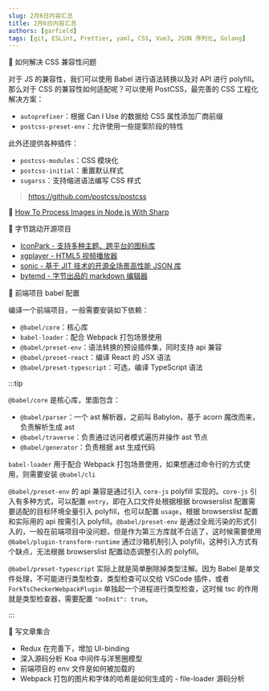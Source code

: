 ```yaml
---
slug: 2月6日内容汇总
title: 2月6日内容汇总
authors: [garfield]
tags: [git, ESLint, Prettier, yaml, CSS, Vue3, JSON 序列化, Golang]
---
```


📒 如何解决 CSS 兼容性问题

对于 JS 的兼容性，我们可以使用 Babel 进行语法转换以及对 API 进行 polyfill。那么对于 CSS 的兼容性如何适配呢？可以使用 PostCSS，最完善的 CSS 工程化解决方案：

- `autoprefixer`：根据 Can I Use 的数据给 CSS 属性添加厂商前缀
- `postcss-preset-env`：允许使用一些提案阶段的特性

此外还提供各种插件：

- `postcss-modules`：CSS 模块化
- `postcss-initial`：重置默认样式
- `sugarss`：支持缩进语法编写 CSS 样式

> https://github.com/postcss/postcss

📒 [How To Process Images in Node.js With Sharp](https://www.digitalocean.com/community/tutorials/how-to-process-images-in-node-js-with-sharp#step-3-resizing-changing-image-format-and-compressing-images)

📒 字节跳动开源项目

- [IconPark - 支持多种主题、跨平台的图标库](https://github.com/bytedance/IconPark)
- [xgplayer - HTML5 视频播放器](https://github.com/bytedance/xgplayer)
- [sonic - 基于 JIT 技术的开源全场景高性能 JSON 库](https://github.com/bytedance/sonic)
- [bytemd - 字节出品的 markdown 编辑器](https://github.com/bytedance/bytemd)

📒 前端项目 babel 配置

编译一个前端项目，一般需要安装如下依赖：

- `@babel/core`：核心库
- `babel-loader`：配合 Webpack 打包场景使用
- `@babel/preset-env`：语法转换的预设插件集，同时支持 api 兼容
- `@babel/preset-react`：编译 React 的 JSX 语法
- `@babel/preset-typescript`：可选，编译 TypeScript 语法

:::tip

`@babel/core` 是核心库，里面包含：

- `@babel/parser`：一个 ast 解析器，之前叫 Babylon，基于 acorn 魔改而来，负责解析生成 ast
- `@babel/traverse`：负责通过访问者模式遍历并操作 ast 节点
- `@babel/generator`：负责根据 ast 生成代码

`babel-loader` 用于配合 Webpack 打包场景使用，如果想通过命令行的方式使用，则需要安装 `@babel/cli`

`@babel/preset-env` 的 api 兼容是通过引入 `core-js` polyfill 实现的。`core-js` 引入有多种方式，可以配置 `entry`，即在入口文件处根据根据 browserslist 配置需要适配的目标环境全量引入 polyfill，也可以配置 `usage`，根据 browserslist 配置和实际用的 api 按需引入 polyfill。`@babel/preset-env` 是通过全局污染的形式引入的，一般在前端项目中没问题，但是作为第三方库就不合适了，这时候需要使用 `@babel/plugin-transform-runtime` 通过沙箱机制引入 polyfill，这种引入方式有个缺点，无法根据 browserslist 配置动态调整引入的 polyfill。

`@babel/preset-typescript` 实际上就是简单删除掉类型注解。因为 Babel 是单文件处理，不可能进行类型检查，类型检查可以交给 VSCode 插件，或者 `ForkTsCheckerWebpackPlugin` 单独起一个进程进行类型检查，这时候 tsc 的作用就是类型检查器，需要配置 `"noEmit": true`。

:::

📒 写文章集合

- Redux 在完善下，增加 UI-binding
- 深入源码分析 Koa 中间件与洋葱圈模型
- 前端项目的 env 文件是如何被加载的
- Webpack 打包的图片和字体的哈希是如何生成的 - file-loader 源码分析
